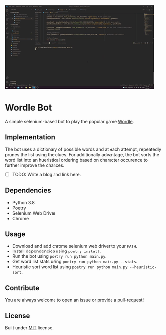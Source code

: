 ![wordle bot demo](./demo.gif)

# Wordle Bot
A simple selenium-based bot to play the popular game
[Wordle](https://www.powerlanguage.co.uk/wordle/).

## Implementation
The bot uses a dictionary of possible words and at each attempt, repeatedly
prunes the list using the clues. For additionally advantage, the bot sorts the
word list into an hueristical ordering based on character occurence to further
improve the chances.

* [ ] TODO: Write a blog and link here.

## Dependencies
* Python 3.8
* Poetry
* Selenium Web Driver
* Chrome

## Usage
* Download and add chrome selenium web driver to your `PATH`.
* Install dependencies using `poetry install`.
* Run the bot using `poetry run python main.py`.
* Get word list stats using `poetry run python main.py --stats`.
* Heuristic sort word list using `poetry run python main.py --heuristic-sort`.

## Contribute
You are always welcome to open an issue or provide a pull-request!

## License
Built under [MIT](./LICENSE) license.